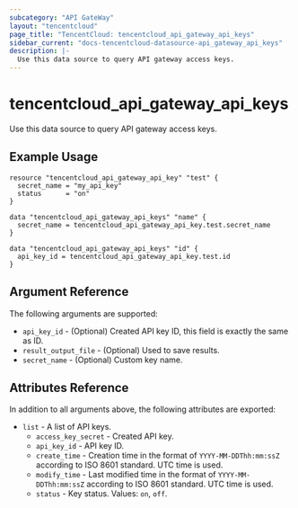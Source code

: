 ```yaml
---
subcategory: "API GateWay"
layout: "tencentcloud"
page_title: "TencentCloud: tencentcloud_api_gateway_api_keys"
sidebar_current: "docs-tencentcloud-datasource-api_gateway_api_keys"
description: |-
  Use this data source to query API gateway access keys.
---
```


# tencentcloud_api_gateway_api_keys

Use this data source to query API gateway access keys.

## Example Usage

```hcl
resource "tencentcloud_api_gateway_api_key" "test" {
  secret_name = "my_api_key"
  status      = "on"
}

data "tencentcloud_api_gateway_api_keys" "name" {
  secret_name = tencentcloud_api_gateway_api_key.test.secret_name
}

data "tencentcloud_api_gateway_api_keys" "id" {
  api_key_id = tencentcloud_api_gateway_api_key.test.id
}
```

## Argument Reference

The following arguments are supported:

* `api_key_id` - (Optional) Created API key ID, this field is exactly the same as ID.
* `result_output_file` - (Optional) Used to save results.
* `secret_name` - (Optional) Custom key name.

## Attributes Reference

In addition to all arguments above, the following attributes are exported:

* `list` - A list of API keys.
  * `access_key_secret` - Created API key.
  * `api_key_id` - API key ID.
  * `create_time` - Creation time in the format of `YYYY-MM-DDThh:mm:ssZ` according to ISO 8601 standard. UTC time is used.
  * `modify_time` - Last modified time in the format of `YYYY-MM-DDThh:mm:ssZ` according to ISO 8601 standard. UTC time is used.
  * `status` - Key status. Values: `on`, `off`.


